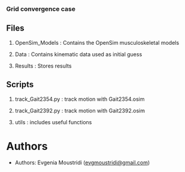 ### Grid convergence case

## Files

1. OpenSim_Models : Contains the OpenSim musculoskeletal models

2. Data : Contains kinematic data used as initial guess

3. Results : Stores results 

## Scripts

1. track_Gait2354.py : track motion with Gait2354.osim

2. track_Gait2392.py : track motion with Gait2392.osim

3. utils : includes useful functions

# Authors 
- Authors: Evgenia Moustridi (evgmoustridi@gmail.com)


